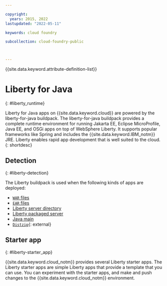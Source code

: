 ```yaml
---

copyright:
  years: 2015, 2022
lastupdated: "2022-05-11"

keywords: cloud foundry

subcollection: cloud-foundry-public



---
```



{{site.data.keyword.attribute-definition-list}}

# Liberty for Java
{: #liberty_runtime}

Liberty for Java apps on {{site.data.keyword.cloud}} are powered by the liberty-for-java buildpack. The liberty-for-java buildpack provides a complete runtime environment for running Jakarta EE, Eclipse MicroProfile, Java EE, and OSGi apps on top of WebSphere Liberty. It supports popular frameworks like Spring and includes the {{site.data.keyword.IBM_notm}} JRE. Liberty enables rapid app development that is well suited to the cloud.
{: shortdesc}

## Detection
{: #liberty-detection}

The Liberty buildpack is used when the following kinds of apps are deployed:
* [`WAR` files](/docs/cloud-foundry-public?topic=cloud-foundry-public-options_for_pushing#stand_alone_apps)
* [`EAR` files](/docs/cloud-foundry-public?topic=cloud-foundry-public-options_for_pushing#stand_alone_apps)
* [Liberty server directory](/docs/cloud-foundry-public?topic=cloud-foundry-public-options_for_pushing#server_directory)
* [Liberty packaged server](/docs/cloud-foundry-public?topic=cloud-foundry-public-options_for_pushing#packaged_server)
* [Java main](/docs/cloud-foundry-public?topic=cloud-foundry-public-options_for_pushing#java_main)
* [`Distzip`](https://github.com/cloudfoundry/ibm-websphere-liberty-buildpack/blob/master/docs/container-distZip.md){: external}

## Starter app
{: #liberty-starter_app}

{{site.data.keyword.cloud_notm}} provides several Liberty starter apps.  The Liberty starter apps are simple Liberty apps that provide a template that you can use. You can experiment with the starter apps, and make and push changes to the {{site.data.keyword.cloud_notm}} environment.


